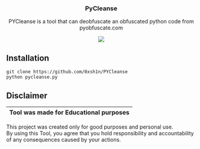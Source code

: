 <h3 align="center">   
   PyCleanse
   </h3> 
 <p align="center"> 
 PYCleanse is a tool that can deobfuscate an obfuscated python code from pyobfuscate.com
 </p> 
<p align="center">
<img src="https://cdn.discordapp.com/attachments/1175528789619511366/1187699299837038662/Screenshot_2023_1222_181233.png?ex=6597d62b&is=6585612b&hm=7df144d39e01b75c10f83cbcbbdf42739cbab1bde2d91d8a7cc1783db6e733fe&">
</p>

 <h2>Installation</h2> 

 ``` 
 git clone https://github.com/0xsh1n/PYCleanse
 python pycleanse.py
 ``` 

 ## Disclaimer  

  |Tool was made for Educational purposes|  
  |-------------------------------------------------|  
  This project was created only for good purposes and personal use.  
  By using this Tool, you agree that you hold responsibility and accountability of any consequences caused by your actions.  

